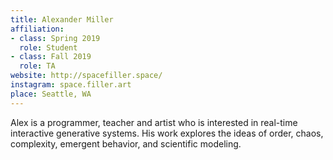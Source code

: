 ```yaml
---
title: Alexander Miller
affiliation:
- class: Spring 2019
  role: Student
- class: Fall 2019
  role: TA
website: http://spacefiller.space/
instagram: space.filler.art
place: Seattle, WA
---
```

Alex is a programmer, teacher and artist who is interested in real-time interactive generative systems. His work explores the ideas of order, chaos, complexity, emergent behavior, and scientific modeling.
